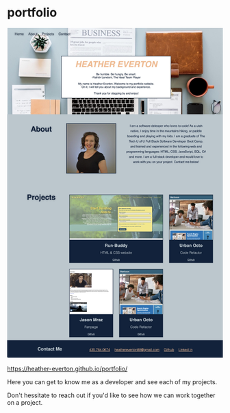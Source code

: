 # portfolio

<img src="./assets/images/screenshot.jpg" alt="portfolio screenshot" />

https://heather-everton.github.io/portfolio/

Here you can get to know me as a developer and see each of my projects. 

Don't hessitate to reach out if you'd like to see how we can work together on a project. 
